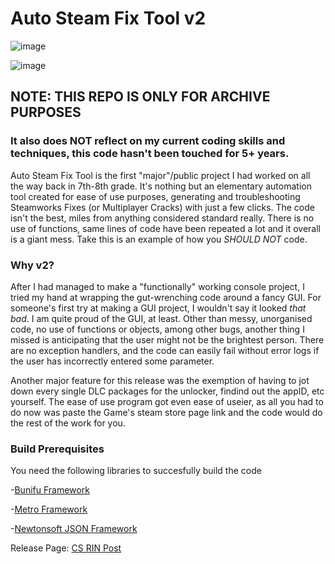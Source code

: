 # Auto Steam Fix Tool v2

![image](https://github.com/ManiacKnight/Auto-Steam-Fix-Tool-v2/assets/50814368/63b8e07c-9a0c-4d38-bf24-58789042dccd)

![image](https://github.com/ManiacKnight/Auto-Steam-Fix-Tool-v2/assets/50814368/60e506c7-9df3-4755-91a0-444ceb9e46b2)

## NOTE: THIS REPO IS ONLY FOR ARCHIVE PURPOSES
### It also does **NOT** reflect on my current coding skills and techniques, this code hasn't been touched for 5+ years.

Auto Steam Fix Tool is the first "major"/public project I had worked on all the way back in 7th-8th grade.
It's nothing but an elementary automation tool created for ease of use purposes, generating and troubleshooting Steamworks Fixes (or Multiplayer Cracks) with just a few clicks.
The code isn't the best, miles from anything considered standard really. There is no use of functions, same lines of code have been repeated a lot and it overall is a giant mess.
Take this is an example of how you *SHOULD NOT* code.

### Why v2?
After I had managed to make a "functionally" working console project, I tried my hand at wrapping the gut-wrenching code around a fancy GUI.
For someone's first try at making a GUI project, I wouldn't say it looked *that bad*. I am quite proud of the GUI, at least.
Other than messy, unorganised code, no use of functions or objects, among other bugs, another thing I missed is anticipating that the user might not be the brightest person.
There are no exception handlers, and the code can easily fail without error logs if the user has incorrectly entered some parameter.

Another major feature for this release was the exemption of having to jot down every single DLC packages for the unlocker, findind out the appID, etc yourself.
The ease of use program got even ease of useier, as all you had to do now was paste the Game's steam store page link and the code would do the rest of the work for you.

### Build Prerequisites
You need the following libraries to succesfully build the code

-[Bunifu Framework](https://bunifuframework.com)

-[Metro Framework](https://thielj.github.io/MetroFramework/)

-[Newtonsoft JSON Framework](https://www.newtonsoft.com/json)

Release Page: [CS RIN Post](https://cs.rin.ru/forum/viewtopic.php?f=29&t=97112)
